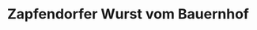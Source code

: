 ---
title: "Zapfendorfer Wurst vom Bauernhof"
url: /dessau-rosslau/zapfendorfer-wurst-vom-bauernhof/
shop: Metzgerei
---
